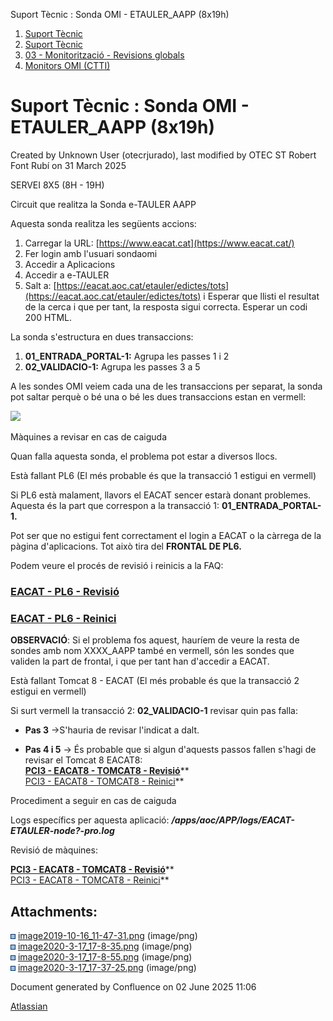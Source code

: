 Suport Tècnic : Sonda OMI - ETAULER\_AAPP (8x19h)  

1.  [Suport Tècnic](index.html)
2.  [Suport Tècnic](13893782.html)
3.  [03 - Monitorització - Revisions globals](26313327.html)
4.  [Monitors OMI (CTTI)](26313608.html)

Suport Tècnic : Sonda OMI - ETAULER\_AAPP (8x19h)
=================================================

Created by Unknown User (otecrjurado), last modified by OTEC ST Robert Font Rubí on 31 March 2025

SERVEI 8X5 (8H - 19H)

Circuit que realitza la Sonda e-TAULER AAPP

Aquesta sonda realitza les següents accions:

1.  Carregar la URL: [https://www.eacat.cat](https://www.eacat.cat/)
2.  Fer login amb l'usuari sondaomi
3.  Accedir a Aplicacions
4.  Accedir a e-TAULER
5.  Salt a: [https://eacat.aoc.cat/etauler/edictes/tots](https://eacat.aoc.cat/etauler/edictes/tots) i Esperar que llisti el resultat de la cerca i que per tant, la resposta sigui correcta. Esperar un codi 200 HTML.

La sonda s'estructura en dues transaccions:

1.  **01\_ENTRADA\_PORTAL-1:** Agrupa les passes 1 i 2
2.  **02\_VALIDACIO-1:** Agrupa les passes 3 a 5

A les sondes OMI veiem cada una de les transaccions per separat, la sonda pot saltar perquè o bé una o bé les dues transaccions estan en vermell:

![](attachments/36340133/36340136.png)

  

Màquines a revisar en cas de caiguda

Quan falla aquesta sonda, el problema pot estar a diversos llocs.

Està fallant PL6 (El més probable és que la transacció 1 estigui en vermell)

Si PL6 està malament, llavors el EACAT sencer estarà donant problemes. Aquesta és la part que correspon a la transacció 1: **01\_ENTRADA\_PORTAL-1.**

Pot ser que no estigui fent correctament el login a EACAT o la càrrega de la pàgina d'aplicacions. Tot això tira del **FRONTAL DE PL6.**

Podem veure el procés de revisió i reinicis a la FAQ:

### [EACAT - PL6 - Revisió](41520634.html)

### [EACAT - PL6 - Reinici](EACAT---PL6---Reinici_41520633.html)

  

**OBSERVACIÓ**: Si el problema fos aquest, hauríem de veure la resta de sondes amb nom XXXX\_AAPP també en vermell, són les sondes que validen la part de frontal, i que per tant han d'accedir a EACAT.

Està fallant Tomcat 8 - EACAT (El més probable és que la transacció 2 estigui en vermell)

Si surt vermell la transacció 2: **02\_VALIDACIO-1** revisar quin pas falla:

*   **Pas 3** →S'hauria de revisar l'indicat a dalt.
    
*   **Pas 4 i 5** → És probable que si algun d'aquests passos fallen s'hagi de revisar el Tomcat 8 EACAT8:  
    **[PCI3 - EACAT8 - TOMCAT8 - Revisió](41520639.html)****  
    [PCI3 - EACAT8 - TOMCAT8 - Reinici](PCI3---EACAT8---TOMCAT8---Reinici_41520638.html)**
    

Procediment a seguir en cas de caiguda

Logs específics per aquesta aplicació: _**/apps/aoc/APP/logs/EACAT-ETAULER-node?-pro.log**_

Revisió de màquines: 

**[PCI3 - EACAT8 - TOMCAT8 - Revisió](41520639.html)****  
[PCI3 - EACAT8 - TOMCAT8 - Reinici](PCI3---EACAT8---TOMCAT8---Reinici_41520638.html)**

Attachments:
------------

![](images/icons/bullet_blue.gif) [image2019-10-16\_11-47-31.png](attachments/36340133/36340134.png) (image/png)  
![](images/icons/bullet_blue.gif) [image2020-3-17\_17-8-35.png](attachments/36340133/36340135.png) (image/png)  
![](images/icons/bullet_blue.gif) [image2020-3-17\_17-8-55.png](attachments/36340133/36340136.png) (image/png)  
![](images/icons/bullet_blue.gif) [image2020-3-17\_17-37-25.png](attachments/36340133/36340139.png) (image/png)  

Document generated by Confluence on 02 June 2025 11:06

[Atlassian](http://www.atlassian.com/)